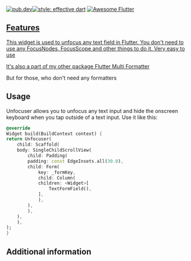 <a href="https://pub.dev/packages/flutter_unfocuser"><img src="https://img.shields.io/pub/v/flutter_unfocuser?logo=dart" alt="pub.dev"></a>[![style: effective dart](https://img.shields.io/badge/style-effective_dart-40c4ff.svg)](https://pub.dev/packages/effective_dart) <a href="https://github.com/Solido/awesome-flutter">
<img alt="Awesome Flutter" src="https://img.shields.io/badge/Awesome-Flutter-blue.svg?longCache=true&style=flat-square" />

## Features
This widget is used to unfocus any text field in Flutter. You don't need
to use any FocusNodes, FocusScope and other things to do it. 
Very easy to use

It's also a part of my other package 
<a href="https://pub.dev/packages/flutter_multi_formatter">Flutter Multi Formatter</a>

But for those, who don't need any formatters

## Usage

Unfocuser allows you to unfocus any text input and hide the onscreen keyboard 
when you tap outside of a text input. Use it like this:

```dart 
@override
Widget build(BuildContext context) {
return Unfocuser(
    child: Scaffold(
    body: SingleChildScrollView(
        child: Padding(
        padding: const EdgeInsets.all(30.0),
        child: Form(
            key: _formKey,
            child: Column(
            children: <Widget>[
                TextFormField(),
            ],
            ),
        ),
        ),
    ),
    ),
);
}
```



## Additional information


